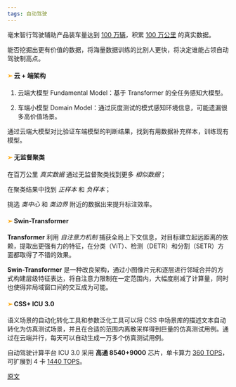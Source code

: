 ```yaml
---
tags: 自动驾驶
---
```




毫末智行驾驶辅助产品装车量达到 <u>100 万辆</u>，积累 <u>100 万公里</u> 的真实数据。

能否挖掘出更有价值的数据，将海量数据训练的比别人更快，将决定谁能占领自动驾驶制高点。

#### <font color="orange">➢</font> 云 + 端架构

1) 云端大模型 Fundamental Model：基于 Transformer 的全任务感知大模型。

2) 车端小模型 Domain Model：通过灰度测试的模式感知环境信息，可能遗漏很多高价值场景。

通过云端大模型对比验证车端模型的判断结果，找到有用数据补充样本，训练现有模型。

#### <font color="orange">➢</font> 无监督聚类

在百万公里 *真实数据* 通过无监督聚类找到更多 *相似数据*；

在聚类结果中找到 *正样本* 和 *负样本*；

挑选 *类中心* 和 *类边界* 附近的数据出来提升标注效率。

#### <font color="orange">➢</font> Swin-Transformer

**Transformer** 利用 *自注意力机制* 捕获全局上下文信息，对目标建立起远距离的依赖，提取出更强有力的特征，在分类（ViT）、检测（DETR）和分割（SETR）方面都取得了不错的效果。

**Swin-Transformer** 是一种改良架构，通过小图像片元和逐层进行邻域合并的方式构建层级特征表达，将自注意力限制在一定范围内，大幅度削减了计算量，同时也使得非局域窗口间的交互成为可能。

#### <font color="orange">➢</font> CSS+ ICU 3.0

语义场景的自动化转化工具和参数泛化工具可以将 CSS 中场景库的描述文本自动转化为仿真测试场景，并且在合适的范围内离散采样得到巨量的仿真测试用例。通过在云端并行，每天可以自动生成一万多个仿真测试用例。

自动驾驶计算平台 ICU 3.0 采用 **高通 8540+9000** 芯片，单卡算力 <u>360 TOPS</u>，可扩展到 4 卡 <u>1440 TOPS</u>。

[原文](https://www.jiqizhixin.com/articles/2021-09-29-9)

